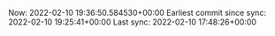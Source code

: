 Now: 2022-02-10 19:36:50.584530+00:00 Earliest commit since sync: 2022-02-10 19:25:41+00:00 Last sync: 2022-02-10 17:48:26+00:00
